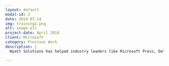 ```yaml
---
layout: default
modal-id: 2
date: 2014-07-14
img: training2.png
alt: image-alt
project-date: April 2014
client: Microsoft
category: Previous Work
description: |
  Wyatt Solutions has helped industry leaders like Microsoft Press, Dell EMC, Apress, and Springer Nature turn complex ideas into clear, trusted technical publications. Our writing has guided professionals, supported innovation, and shaped learning across the tech world. Portfolio samples and references are available upon request.

---
```

